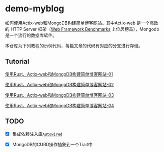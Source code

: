 # demo-myblog

如何使用Actix-web和MongoDB构建简单博客网站。其中Actix-web 是一个高效的 HTTP Server 框架（[Web Framework Benchmarks](<https://www.techempower.com/benchmarks/#section=data-r18>) 上位居榜首），Mongodb是一个流行的数据库软件。

本仓库为下列教程的示例代码，每篇文章的代码有对应的分支进行存储。

## Tutorial

[使用Rust、Actix-web和MongoDB构建简单博客网站-01](./docs/Blog_Website_With_Rust_Actix-web_And_MongoDB_1.md)

[使用Rust、Actix-web和MongoDB构建简单博客网站-02](./docs/Blog_Website_With_Rust_Actix-web_And_MongoDB_2.md)

[使用Rust、Actix-web和MongoDB构建简单博客网站-03](./docs/Blog_Website_With_Rust_Actix-web_And_MongoDB_3.md)

[使用Rust、Actix-web和MongoDB构建简单博客网站-04](./docs/Blog_Website_With_Rust_Actix-web_And_MongoDB_4.md)

## TODO

- [x] 集成依赖注入库[`Autowired`](https://github.com/nintha/autowired-rs)
- [x] MongoDB的CURD操作抽象到一个Trait中

